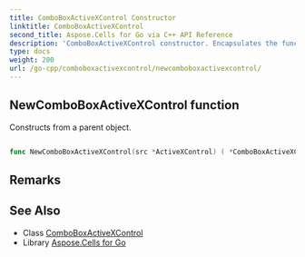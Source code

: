 ```yaml
---
title: ComboBoxActiveXControl Constructor 
linktitle: ComboBoxActiveXControl
second_title: Aspose.Cells for Go via C++ API Reference
description: 'ComboBoxActiveXControl constructor. Encapsulates the function that represents newcomboboxactivexcontrol in Go.'
type: docs
weight: 200
url: /go-cpp/comboboxactivexcontrol/newcomboboxactivexcontrol/
---
```


## NewComboBoxActiveXControl function

Constructs from a parent object.

```go

func NewComboBoxActiveXControl(src *ActiveXControl) ( *ComboBoxActiveXControl, error)

```

## Remarks


## See Also

* Class [ComboBoxActiveXControl](../)
* Library [Aspose.Cells for Go](../../)
